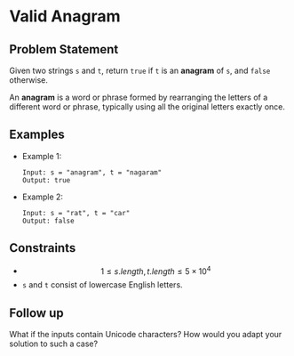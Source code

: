 ﻿# Valid Anagram

## Problem Statement

Given two strings `s` and `t`, return `true` if `t` is an **anagram** of `s`, and `false` otherwise.

An **anagram** is a word or phrase formed by rearranging the letters of a different word or phrase, typically using all the original letters exactly once.

## Examples

- Example 1:

    ```
    Input: s = "anagram", t = "nagaram"
    Output: true
    ```

- Example 2:

    ```
    Input: s = "rat", t = "car"
    Output: false
    ```

## Constraints

- $$1 \leq s.length, t.length \leq 5 \times 10^4$$
- `s` and `t` consist of lowercase English letters.

## Follow up

What if the inputs contain Unicode characters? How would you adapt your solution to such a case?